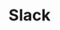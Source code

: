 ---
created: '2025-09-16T15:05:15.650775'
modified: '2025-09-16T19:19:40.885217'
ship_factor: 5
subtype: mcp-servers
tags: []
title: Slack
type: tool
version: 1
---